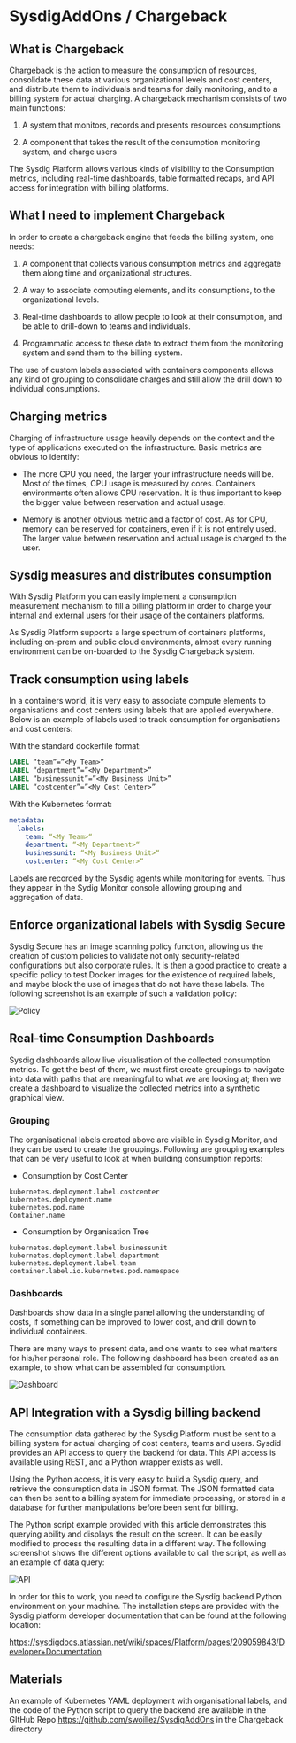 # SysdigAddOns / Chargeback

## What is Chargeback

Chargeback is the action to measure the consumption of resources, consolidate these data at various organizational levels and cost centers, and distribute them to individuals and teams for daily monitoring, and to a billing system for actual charging. A chargeback mechanism consists of two main functions:

1. A system that monitors, records and presents resources consumptions

2. A component that takes the result of the consumption monitoring system, and charge users

The Sysdig Platform allows various kinds of visibility to the Consumption metrics, including real-time dashboards, table formatted recaps, and API access for integration with billing platforms.

## What I need to implement Chargeback

In order to create a chargeback engine that feeds the billing system, one needs:

1. A component that collects various consumption metrics and aggregate them along time and organizational structures.

2. A way to associate computing elements, and its consumptions, to the organizational levels.

3. Real-time dashboards to allow people to look at their consumption, and be able to drill-down to teams and individuals.

4. Programmatic access to these date to extract them from the monitoring system and send them to the billing system.

The use of custom labels associated with containers components allows any kind of grouping to consolidate charges and still allow the drill down to individual consumptions.

## Charging metrics

Charging of infrastructure usage heavily depends on the context and the type of applications executed on the infrastructure. Basic metrics are obvious to identify:

* The more CPU you need, the larger your infrastructure needs will be. Most of the times, CPU usage is measured by cores. Containers environments often allows CPU reservation. It is thus important to keep the bigger value between reservation and actual usage.

* Memory is another obvious metric and a factor of cost. As for CPU, memory can be reserved for containers, even if it is not entirely used. The larger value between reservation and actual usage is charged to the user.

## Sysdig measures and distributes consumption

With Sysdig Platform you can easily implement a consumption measurement mechanism to fill a billing platform in order to charge your internal and external users for their usage of the containers platforms.

As Sysdig Platform supports a large spectrum of containers platforms, including on-prem and public cloud environments, almost every running environment can be on-boarded to the Sysdig Chargeback system.

## Track consumption using labels

In a containers world, it is very easy to associate compute elements to organisations and cost centers using labels that are applied everywhere. Below is an example of labels used to track consumption for organisations and cost centers:

With the standard dockerfile format:

``` dockerfile
LABEL “team”=”<My Team>”
LABEL “department”=”<My Department>”
LABEL “businessunit”=”<My Business Unit>”
LABEL “costcenter”=”<My Cost Center>”
```
With the Kubernetes format:

``` yaml
metadata:
  labels:
    team: “<My Team>“
    department: “<My Department>“
    businessunit: “<My Business Unit>“
    costcenter: “<My Cost Center>“
```

Labels are recorded by the Sysdig agents while monitoring for events. Thus they appear in the Sydig Monitor console allowing grouping and aggregation of data.

## Enforce organizational labels with Sysdig Secure

Sysdig Secure has an image scanning policy function, allowing us the creation of custom policies to validate not only security-related configurations but also corporate rules. It is then a good practice to create a specific policy to test Docker images for the existence of required labels, and maybe block the use of images that do not have these labels. The following screenshot is an example of such a validation policy:

![Policy](https://github.com/swoillez/SysdigAddOns/tree/master/Chargeback/images/Policy-Labeling.png)

## Real-time Consumption Dashboards

Sysdig dashboards allow live visualisation of the collected consumption metrics. To get the best of them, we must first create groupings to navigate into data with paths that are meaningful to what we are looking at; then we create a dashboard to visualize the collected metrics into a synthetic graphical view.

### Grouping

The organisational labels created above are visible in Sysdig Monitor, and they can be used to create the groupings. Following are grouping examples that can be very useful to look at when building consumption reports:

* Consumption by Cost Center

```
kubernetes.deployment.label.costcenter
kubernetes.deployment.name
kubernetes.pod.name
Container.name
```

* Consumption by Organisation Tree

```
kubernetes.deployment.label.businessunit
kubernetes.deployment.label.department
kubernetes.deployment.label.team
container.label.io.kubernetes.pod.namespace
```

### Dashboards

Dashboards show data in a single panel allowing the understanding of costs, if something can be improved to lower cost, and drill down to individual containers.

There are many ways to present data, and one wants to see what matters for his/her personal role. The following dashboard has been created as an example, to show what can be assembled for consumption.

![Dashboard](https://github.com/swoillez/SysdigAddOns/tree/master/Chargeback/images/Consumption-Dashboard.png)

## API Integration with a Sysdig billing backend

The consumption data gathered by the Sysdig Platform must be sent to a billing system for actual charging of cost centers, teams and users. Sysdid provides an API access to query the backend for data. This API access is available using REST, and a Python wrapper exists as well.

Using the Python access, it is very easy to build a Sysdig query, and retrieve the consumption data in JSON format. The JSON formatted data can then be sent to a billing system for immediate processing, or stored in a database for further manipulations before been sent for billing.

The Python script example provided with this article demonstrates this querying ability and displays the result on the screen. It can be easily modified to process the resulting data in a different way. The following screenshot shows the different options available to call the script, as well as an example of data query:

![API](https://github.com/swoillez/SysdigAddOns/tree/master/Chargeback/images/Consumption-API-Access.png)


In order for this to work, you need to configure the Sysdig backend Python environment on your machine. The installation steps are provided with the Sysdig platform developer documentation that can be found at the following location:

 https://sysdigdocs.atlassian.net/wiki/spaces/Platform/pages/209059843/Developer+Documentation

## Materials

An example of Kubernetes YAML deployment with organisational labels, and the code of the Python script to query the backend are available in the GItHub Repo https://github.com/swoillez/SysdigAddOns in the Chargeback directory
